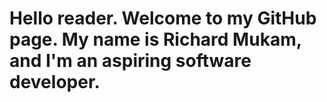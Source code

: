 # Hello reader. Welcome to my GitHub page. My name is Richard Mukam, and I'm an aspiring software developer.
